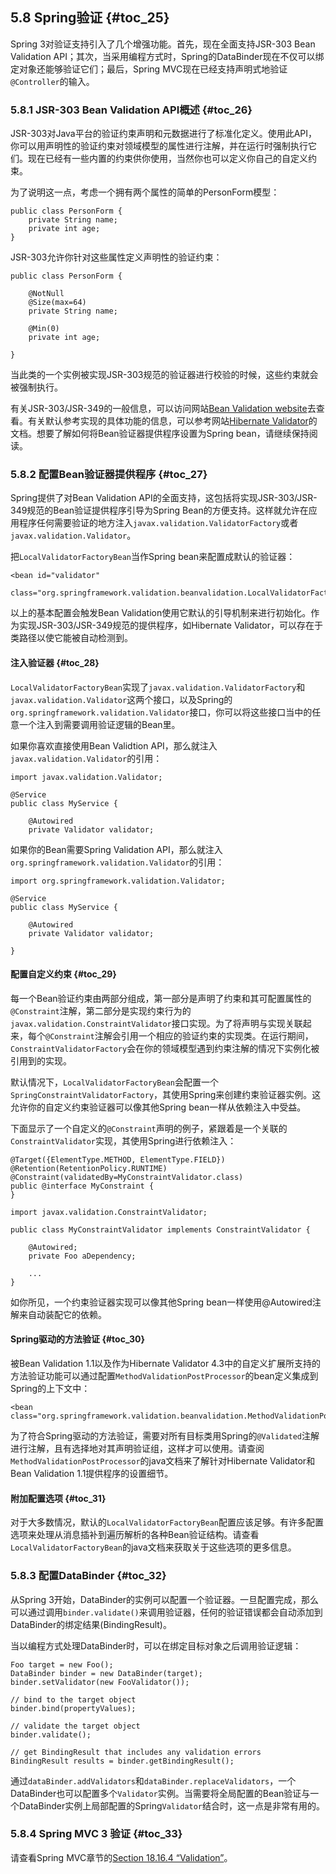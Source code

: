 ## 5.8 Spring验证 {#toc_25}

Spring 3对验证支持引入了几个增强功能。首先，现在全面支持JSR-303 Bean Validation API；其次，当采用编程方式时，Spring的DataBinder现在不仅可以绑定对象还能够验证它们；最后，Spring MVC现在已经支持声明式地验证`@Controller`的输入。

### 5.8.1 JSR-303 Bean Validation API概述 {#toc_26}

JSR-303对Java平台的验证约束声明和元数据进行了标准化定义。使用此API，你可以用声明性的验证约束对领域模型的属性进行注解，并在运行时强制执行它们。现在已经有一些内置的约束供你使用，当然你也可以定义你自己的自定义约束。

为了说明这一点，考虑一个拥有两个属性的简单的PersonForm模型：

```
public class PersonForm {
    private String name;
    private int age;
}
```

JSR-303允许你针对这些属性定义声明性的验证约束：

```
public class PersonForm {

    @NotNull
    @Size(max=64)
    private String name;

    @Min(0)
    private int age;

}
```

当此类的一个实例被实现JSR-303规范的验证器进行校验的时候，这些约束就会被强制执行。

有关JSR-303/JSR-349的一般信息，可以访问网站[Bean Validation website](http://beanvalidation.org/)去查看。有关默认参考实现的具体功能的信息，可以参考网站[Hibernate Validator](http://hibernate.org/validator/)的文档。想要了解如何将Bean验证器提供程序设置为Spring bean，请继续保持阅读。

### 5.8.2 配置Bean验证器提供程序 {#toc_27}

Spring提供了对Bean Validation API的全面支持，这包括将实现JSR-303/JSR-349规范的Bean验证提供程序引导为Spring Bean的方便支持。这样就允许在应用程序任何需要验证的地方注入`javax.validation.ValidatorFactory`或者`javax.validation.Validator`。

把`LocalValidatorFactoryBean`当作Spring bean来配置成默认的验证器：

```
<bean id="validator"
    class="org.springframework.validation.beanvalidation.LocalValidatorFactoryBean"/>
```

以上的基本配置会触发Bean Validation使用它默认的引导机制来进行初始化。作为实现JSR-303/JSR-349规范的提供程序，如Hibernate Validator，可以存在于类路径以使它能被自动检测到。

#### 注入验证器 {#toc_28}

`LocalValidatorFactoryBean`实现了`javax.validation.ValidatorFactory`和`javax.validation.Validator`这两个接口，以及Spring的`org.springframework.validation.Validator`接口，你可以将这些接口当中的任意一个注入到需要调用验证逻辑的Bean里。

如果你喜欢直接使用Bean Validtion API，那么就注入`javax.validation.Validator`的引用：

```
import javax.validation.Validator;

@Service
public class MyService {

    @Autowired
    private Validator validator;
```

如果你的Bean需要Spring Validation API，那么就注入`org.springframework.validation.Validator`的引用：

```
import org.springframework.validation.Validator;

@Service
public class MyService {

    @Autowired
    private Validator validator;

}
```

#### 配置自定义约束 {#toc_29}

每一个Bean验证约束由两部分组成，第一部分是声明了约束和其可配置属性的`@Constraint`注解，第二部分是实现约束行为的`javax.validation.ConstraintValidator`接口实现。为了将声明与实现关联起来，每个`@Constraint`注解会引用一个相应的验证约束的实现类。在运行期间，`ConstraintValidatorFactory`会在你的领域模型遇到约束注解的情况下实例化被引用到的实现。

默认情况下，`LocalValidatorFactoryBean`会配置一个`SpringConstraintValidatorFactory`，其使用Spring来创建约束验证器实例。这允许你的自定义约束验证器可以像其他Spring bean一样从依赖注入中受益。

下面显示了一个自定义的`@Constraint`声明的例子，紧跟着是一个关联的`ConstraintValidator`实现，其使用Spring进行依赖注入：

```
@Target({ElementType.METHOD, ElementType.FIELD})
@Retention(RetentionPolicy.RUNTIME)
@Constraint(validatedBy=MyConstraintValidator.class)
public @interface MyConstraint {
}
```

```
import javax.validation.ConstraintValidator;

public class MyConstraintValidator implements ConstraintValidator {

    @Autowired;
    private Foo aDependency;

    ...
}
```

如你所见，一个约束验证器实现可以像其他Spring bean一样使用@Autowired注解来自动装配它的依赖。

#### Spring驱动的方法验证 {#toc_30}

被Bean Validation 1.1以及作为Hibernate Validator 4.3中的自定义扩展所支持的方法验证功能可以通过配置`MethodValidationPostProcessor`的bean定义集成到Spring的上下文中：

```
<bean class="org.springframework.validation.beanvalidation.MethodValidationPostProcessor"/>
```

为了符合Spring驱动的方法验证，需要对所有目标类用Spring的`@Validated`注解进行注解，且有选择地对其声明验证组，这样才可以使用。请查阅`MethodValidationPostProcessor`的java文档来了解针对Hibernate Validator和Bean Validation 1.1提供程序的设置细节。

#### 附加配置选项 {#toc_31}

对于大多数情况，默认的`LocalValidatorFactoryBean`配置应该足够。有许多配置选项来处理从消息插补到遍历解析的各种Bean验证结构。请查看`LocalValidatorFactoryBean`的java文档来获取关于这些选项的更多信息。

### 5.8.3 配置DataBinder {#toc_32}

从Spring 3开始，DataBinder的实例可以配置一个验证器。一旦配置完成，那么可以通过调用`binder.validate()`来调用验证器，任何的验证错误都会自动添加到DataBinder的绑定结果\(BindingResult\)。

当以编程方式处理DataBinder时，可以在绑定目标对象之后调用验证逻辑：

```
Foo target = new Foo();
DataBinder binder = new DataBinder(target);
binder.setValidator(new FooValidator());

// bind to the target object
binder.bind(propertyValues);

// validate the target object
binder.validate();

// get BindingResult that includes any validation errors
BindingResult results = binder.getBindingResult();
```

通过`dataBinder.addValidators`和`dataBinder.replaceValidators`，一个DataBinder也可以配置多个`Validator`实例。当需要将全局配置的Bean验证与一个DataBinder实例上局部配置的Spring`Validator`结合时，这一点是非常有用的。

### 5.8.4 Spring MVC 3 验证 {#toc_33}

请查看Spring MVC章节的[Section 18.16.4 “Validation”](http://docs.spring.io/spring/docs/5.0.0.M5/spring-framework-reference/html/mvc.html#mvc-config-validation)。


